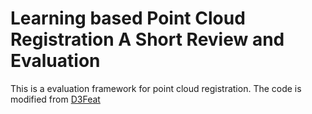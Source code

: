 # Learning based Point Cloud Registration A Short Review and Evaluation
This is a evaluation framework for point cloud registration.
The code is modified from [D3Feat](https://github.com/XuyangBai/D3Feat)
